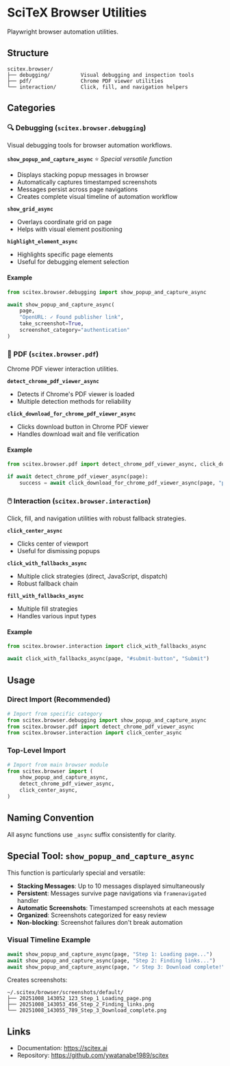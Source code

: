 <!-- ---
!-- Timestamp: 2025-10-08 03:59:49
!-- Author: ywatanabe
!-- File: /home/ywatanabe/proj/scitex_repo/src/scitex/browser/README.md
!-- --- -->


# SciTeX Browser Utilities

Playwright browser automation utilities.

## Structure

```
scitex.browser/
├── debugging/          Visual debugging and inspection tools
├── pdf/                Chrome PDF viewer utilities
└── interaction/        Click, fill, and navigation helpers
```

## Categories

### 🔍 Debugging (`scitex.browser.debugging`)

Visual debugging tools for browser automation workflows.

**`show_popup_and_capture_async`** ⭐ *Special versatile function*
- Displays stacking popup messages in browser
- Automatically captures timestamped screenshots
- Messages persist across page navigations
- Creates complete visual timeline of automation workflow

**`show_grid_async`**
- Overlays coordinate grid on page
- Helps with visual element positioning

**`highlight_element_async`**
- Highlights specific page elements
- Useful for debugging element selection

#### Example
```python
from scitex.browser.debugging import show_popup_and_capture_async

await show_popup_and_capture_async(
    page,
    "OpenURL: ✓ Found publisher link",
    take_screenshot=True,
    screenshot_category="authentication"
)
```

### 📄 PDF (`scitex.browser.pdf`)

Chrome PDF viewer interaction utilities.

**`detect_chrome_pdf_viewer_async`**
- Detects if Chrome's PDF viewer is loaded
- Multiple detection methods for reliability

**`click_download_for_chrome_pdf_viewer_async`**
- Clicks download button in Chrome PDF viewer
- Handles download wait and file verification

#### Example
```python
from scitex.browser.pdf import detect_chrome_pdf_viewer_async, click_download_for_chrome_pdf_viewer_async

if await detect_chrome_pdf_viewer_async(page):
    success = await click_download_for_chrome_pdf_viewer_async(page, "paper.pdf")
```

### 🖱️ Interaction (`scitex.browser.interaction`)

Click, fill, and navigation utilities with robust fallback strategies.

**`click_center_async`**
- Clicks center of viewport
- Useful for dismissing popups

**`click_with_fallbacks_async`**
- Multiple click strategies (direct, JavaScript, dispatch)
- Robust fallback chain

**`fill_with_fallbacks_async`**
- Multiple fill strategies
- Handles various input types

#### Example
```python
from scitex.browser.interaction import click_with_fallbacks_async

await click_with_fallbacks_async(page, "#submit-button", "Submit")
```

## Usage

### Direct Import (Recommended)
```python
# Import from specific category
from scitex.browser.debugging import show_popup_and_capture_async
from scitex.browser.pdf import detect_chrome_pdf_viewer_async
from scitex.browser.interaction import click_center_async
```

### Top-Level Import
```python
# Import from main browser module
from scitex.browser import (
    show_popup_and_capture_async,
    detect_chrome_pdf_viewer_async,
    click_center_async,
)
```

## Naming Convention

All async functions use `_async` suffix consistently for clarity.

## Special Tool: `show_popup_and_capture_async`

This function is particularly special and versatile:

- **Stacking Messages**: Up to 10 messages displayed simultaneously
- **Persistent**: Messages survive page navigations via `framenavigated` handler
- **Automatic Screenshots**: Timestamped screenshots at each message
- **Organized**: Screenshots categorized for easy review
- **Non-blocking**: Screenshot failures don't break automation

### Visual Timeline Example

```python
await show_popup_and_capture_async(page, "Step 1: Loading page...")
await show_popup_and_capture_async(page, "Step 2: Finding links...")
await show_popup_and_capture_async(page, "✓ Step 3: Download complete!")
```

Creates screenshots:
```
~/.scitex/browser/screenshots/default/
├── 20251008_143052_123_Step_1_Loading_page.png
├── 20251008_143053_456_Step_2_Finding_links.png
└── 20251008_143055_789_Step_3_Download_complete.png
```

## Links

- Documentation: https://scitex.ai
- Repository: https://github.com/ywatanabe1989/scitex

<!-- EOF -->